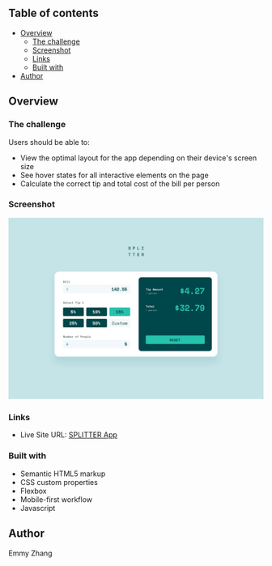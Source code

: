 ## Table of contents

- [Overview](#overview)
  - [The challenge](#the-challenge)
  - [Screenshot](#screenshot)
  - [Links](#links)
  - [Built with](#built-with)
- [Author](#author)

## Overview

### The challenge

Users should be able to:

- View the optimal layout for the app depending on their device's screen size
- See hover states for all interactive elements on the page
- Calculate the correct tip and total cost of the bill per person

### Screenshot

![](./design/desktop-design-completed.jpg)

### Links

- Live Site URL: [SPLITTER App](https://emmyz.github.io/splitter/)

### Built with

- Semantic HTML5 markup
- CSS custom properties
- Flexbox
- Mobile-first workflow
- Javascript

## Author

Emmy Zhang
